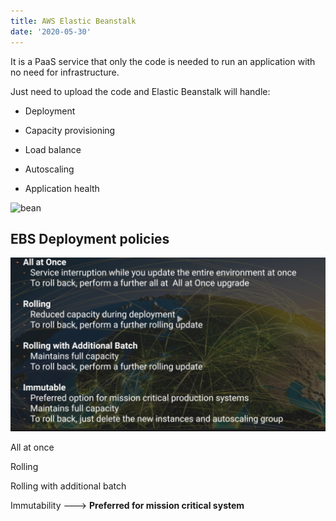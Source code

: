 ```yaml
---
title: AWS Elastic Beanstalk
date: '2020-05-30'
---
```


It is a PaaS service that only the code is needed to run an application with no need for infrastructure.

Just need to upload the code and Elastic Beanstalk will handle:

- Deployment

- Capacity provisioning

- Load balance

- Autoscaling

- Application health

![bean](./beanstalk.jpg)

## EBS Deployment policies

![cap](./capacity.jpg)

All at once

Rolling

Rolling with additional batch

Immutability ---> **Preferred for mission critical system**
